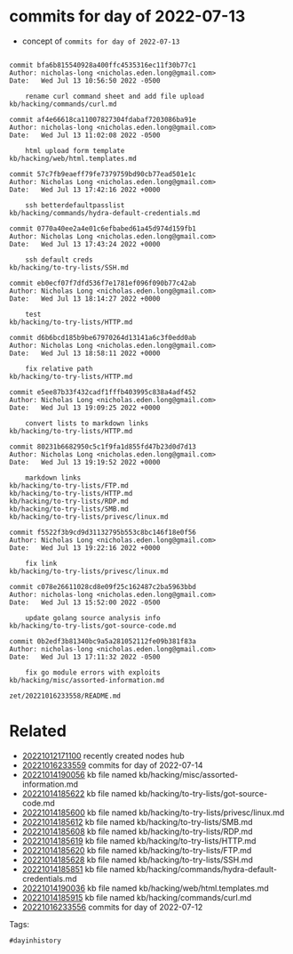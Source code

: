 # commits for day of 2022-07-13

- concept of `commits for day of 2022-07-13`

```

commit bfa6b815540928a400ffc4535316ec11f30b77c1
Author: nicholas-long <nicholas.eden.long@gmail.com>
Date:   Wed Jul 13 10:56:50 2022 -0500

    rename curl command sheet and add file upload
kb/hacking/commands/curl.md

commit af4e66618ca11007827304fdabaf7203086ba91e
Author: nicholas-long <nicholas.eden.long@gmail.com>
Date:   Wed Jul 13 11:02:08 2022 -0500

    html upload form template
kb/hacking/web/html.templates.md

commit 57c7fb9eaeff79fe7379759bd90cb77ead501e1c
Author: Nicholas Long <nicholas.eden.long@gmail.com>
Date:   Wed Jul 13 17:42:16 2022 +0000

    ssh betterdefaultpasslist
kb/hacking/commands/hydra-default-credentials.md

commit 0770a40ee2a4e01c6efbabed61a45d974d159fb1
Author: Nicholas Long <nicholas.eden.long@gmail.com>
Date:   Wed Jul 13 17:43:24 2022 +0000

    ssh default creds
kb/hacking/to-try-lists/SSH.md

commit eb0ecf07f7dfd536f7e1781ef096f090b77c42ab
Author: Nicholas Long <nicholas.eden.long@gmail.com>
Date:   Wed Jul 13 18:14:27 2022 +0000

    test
kb/hacking/to-try-lists/HTTP.md

commit d6b6bcd185b9be67970264d13141a6c3f0edd0ab
Author: Nicholas Long <nicholas.eden.long@gmail.com>
Date:   Wed Jul 13 18:58:11 2022 +0000

    fix relative path
kb/hacking/to-try-lists/HTTP.md

commit e5ee87b33f432cadf1fffb403995c838a4adf452
Author: Nicholas Long <nicholas.eden.long@gmail.com>
Date:   Wed Jul 13 19:09:25 2022 +0000

    convert lists to markdown links
kb/hacking/to-try-lists/HTTP.md

commit 80231b6682950c5c1f9fa1d855fd47b23d0d7d13
Author: Nicholas Long <nicholas.eden.long@gmail.com>
Date:   Wed Jul 13 19:19:52 2022 +0000

    markdown links
kb/hacking/to-try-lists/FTP.md
kb/hacking/to-try-lists/HTTP.md
kb/hacking/to-try-lists/RDP.md
kb/hacking/to-try-lists/SMB.md
kb/hacking/to-try-lists/privesc/linux.md

commit f5522f3b9cd9d31132795b553c8bc146f18e0f56
Author: Nicholas Long <nicholas.eden.long@gmail.com>
Date:   Wed Jul 13 19:22:16 2022 +0000

    fix link
kb/hacking/to-try-lists/privesc/linux.md

commit c078e26611028cd8e09f25c162487c2ba5963bbd
Author: nicholas-long <nicholas.eden.long@gmail.com>
Date:   Wed Jul 13 15:52:00 2022 -0500

    update golang source analysis info
kb/hacking/to-try-lists/got-source-code.md

commit 0b2edf3b81340bc9a5a281052112fe09b381f83a
Author: nicholas-long <nicholas.eden.long@gmail.com>
Date:   Wed Jul 13 17:11:32 2022 -0500

    fix go module errors with exploits
kb/hacking/misc/assorted-information.md
```

` zet/20221016233558/README.md `

# Related

- [20221012171100](/zet/20221012171100/README.md) recently created nodes hub
- [20221016233559](/zet/20221016233559/README.md) commits for day of 2022-07-14
- [20221014190056](/zet/20221014190056/README.md) kb file named kb/hacking/misc/assorted-information.md
- [20221014185622](/zet/20221014185622/README.md) kb file named kb/hacking/to-try-lists/got-source-code.md
- [20221014185600](/zet/20221014185600/README.md) kb file named kb/hacking/to-try-lists/privesc/linux.md
- [20221014185612](/zet/20221014185612/README.md) kb file named kb/hacking/to-try-lists/SMB.md
- [20221014185608](/zet/20221014185608/README.md) kb file named kb/hacking/to-try-lists/RDP.md
- [20221014185619](/zet/20221014185619/README.md) kb file named kb/hacking/to-try-lists/HTTP.md
- [20221014185620](/zet/20221014185620/README.md) kb file named kb/hacking/to-try-lists/FTP.md
- [20221014185628](/zet/20221014185628/README.md) kb file named kb/hacking/to-try-lists/SSH.md
- [20221014185851](/zet/20221014185851/README.md) kb file named kb/hacking/commands/hydra-default-credentials.md
- [20221014190036](/zet/20221014190036/README.md) kb file named kb/hacking/web/html.templates.md
- [20221014185915](/zet/20221014185915/README.md) kb file named kb/hacking/commands/curl.md
- [20221016233556](/zet/20221016233556/README.md) commits for day of 2022-07-12

Tags:

    #dayinhistory
